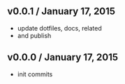 ## v0.0.1 / January 17, 2015
- update dotfiles, docs, related
- and publish

## v0.0.0 / January 17, 2015
- init commits